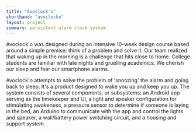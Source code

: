 ```yaml
---
title: "Avoclock'o"
shorthand: "avoclocko"
layout: project
summary: persistent alarm clock system
---
```

Avoclock'o was designed during an intensive 10-week design course based around a simple premise: think of a problem and solve it. Our team realized that waking up in the morning is a challenge that hits close to home. College students are familiar with late nights and gruelling academics. We cherish our sleep and fear our smartphone alarms.

Avoclock'o attempts to solve the problem of 'snoozing' the alarm and going back to sleep. It's a product designed to wake you up and keep you up. The system consists of several components, or subsystems: an Android app serving as the timekeeper and UI, a light and speaker configuration for stimulating awakeness, a pressure sensor to determine if someone is laying in the bed, an Arduino to communicate with the app and control the lights and speaker, a wall/battery power switching circuit, and a housing and support system.